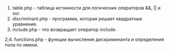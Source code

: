 1. table.php - таблица истинности для логических операторов &&, || и xor.
2. discriminant.php - программа, которая решает квадратные уравнения.
3. include.php - что возвращает оператор include.

2;4. functions.php - функции вычисления дискриминанта и определения пола по имени.
